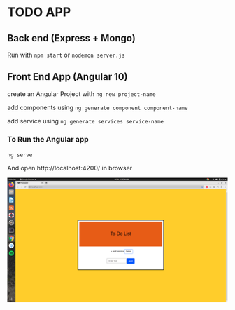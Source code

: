 # TODO APP

## Back end  (Express + Mongo)

Run with `npm start` or `nodemon server.js`

## Front End App (Angular 10)

create an Angular Project with `ng new project-name`

add components using `ng generate component component-name`

add service using `ng generate services service-name`

### To Run the Angular app

`ng serve`

And open http://localhost:4200/ in browser 
 
<img src="Output.png">
